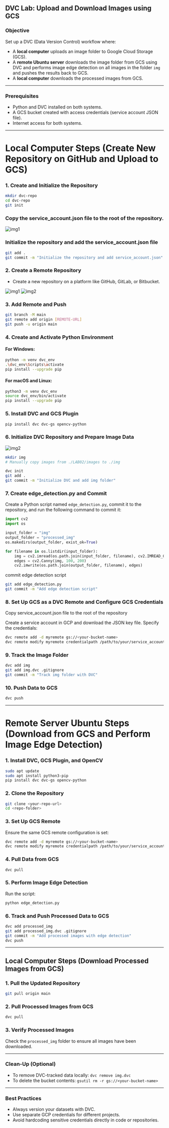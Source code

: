 ## DVC Lab: Upload and Download Images using GCS

### Objective

Set up a DVC (Data Version Control) workflow where:

- A **local computer** uploads an image folder to Google Cloud Storage (GCS).
- A **remote Ubuntu server** downloads the image folder from GCS using DVC and performs image edge detection on all images in the folder `img` and pushes the results back to GCS.
- A **local computer** downloads the processed images from GCS.

---

### Prerequisites

- Python and DVC installed on both systems.
- A GCS bucket created with access credentials (service account JSON file).
- Internet access for both systems.

---

# Local Computer Steps (Create New Repository on GitHub and Upload to GCS)

### 1. Create and Initialize the Repository

```bash
mkdir dvc-repo
cd dvc-repo
git init
```

### Copy the service_account.json file to the root of the repository.

![img1](service_account.png)


### Initialize the repository and add the service_account.json file
```bash
git add .
git commit -m "Initialize the repository and add service_account.json"
```


### 2. Create a Remote Repository

- Create a new repository on a platform like GitHub, GitLab, or Bitbucket.

![img1](1.png)  ![img2](2.png) 



### 3. Add Remote and Push

```bash
git branch -M main
git remote add origin [REMOTE-URL]
git push -u origin main
```

### 4. Create and Activate Python Environment

#### For Windows:

```bash
python -m venv dvc_env
.\dvc_env\Scripts\activate
pip install --upgrade pip
```

#### For macOS and Linux:

```bash
python3 -m venv dvc_env
source dvc_env/bin/activate
pip install --upgrade pip
```

### 5. Install DVC and GCS Plugin

```bash
pip install dvc dvc-gs opencv-python
```

### 6. Initialize DVC Repository and Prepare Image Data 
![img2](3.png) 

```bash
mkdir img
# Manually copy images from ./LAB02/images to ./img

dvc init
git add .
git commit -m "Initialize DVC and add img folder"
```

### 7. Create edge_detection.py and Commit

Create a Python script named `edge_detection.py`, commit it to the repository, and run the following command to commit it:

```python
import cv2
import os

input_folder = "img"
output_folder = "processed_img"
os.makedirs(output_folder, exist_ok=True)

for filename in os.listdir(input_folder):
    img = cv2.imread(os.path.join(input_folder, filename), cv2.IMREAD_GRAYSCALE)
    edges = cv2.Canny(img, 100, 200)
    cv2.imwrite(os.path.join(output_folder, filename), edges)
```

commit edge detection script

```bash
git add edge_detection.py
git commit -m "Add edge detection script"
```

### 8. Set Up GCS as a DVC Remote and Configure GCS Credentials

 Copy service_account.json file to the root of the repository



Create a service account in GCP and download the JSON key file. Specify the credentials:

```bash
dvc remote add -d myremote gs://<your-bucket-name>
dvc remote modify myremote credentialpath /path/to/your/service_account.json
```

### 9. Track the Image Folder

```bash
dvc add img
git add img.dvc .gitignore
git commit -m "Track img folder with DVC"
```

### 10. Push Data to GCS

```bash
dvc push
```

---

# Remote Server Ubuntu Steps (Download from GCS and Perform Image Edge Detection)

### 1. Install DVC, GCS Plugin, and OpenCV

```bash
sudo apt update
sudo apt install python3-pip
pip install dvc dvc-gs opencv-python
```

### 2. Clone the Repository

```bash
git clone <your-repo-url>
cd <repo-folder>
```

### 3. Set Up GCS Remote

Ensure the same GCS remote configuration is set:

```bash
dvc remote add -d myremote gs://<your-bucket-name>
dvc remote modify myremote credentialpath /path/to/your/service_account.json
```

### 4. Pull Data from GCS

```bash
dvc pull
```

### 5. Perform Image Edge Detection

Run the script:

```bash
python edge_detection.py
```

### 6. Track and Push Processed Data to GCS

```bash
dvc add processed_img
git add processed_img.dvc .gitignore
git commit -m "Add processed images with edge detection"
dvc push
```

---

## Local Computer Steps (Download Processed Images from GCS)

### 1. Pull the Updated Repository

```bash
git pull origin main
```

### 2. Pull Processed Images from GCS

```bash
dvc pull
```

### 3. Verify Processed Images

Check the `processed_img` folder to ensure all images have been downloaded.

---

### Clean-Up (Optional)

- To remove DVC-tracked data locally: `dvc remove img.dvc`
- To delete the bucket contents: `gsutil rm -r gs://<your-bucket-name>`

---

### Best Practices

- Always version your datasets with DVC.
- Use separate GCP credentials for different projects.
- Avoid hardcoding sensitive credentials directly in code or repositories.

